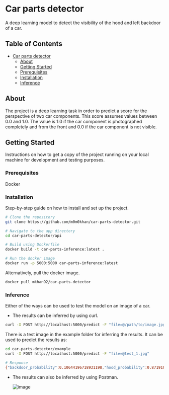 # Car parts detector

A deep learning model to detect the visibility of the hood and left backdoor of a car.

## Table of Contents

- [Car parts detector](#project-name)
  - [About](#about)
  - [Getting Started](#getting-started)
  - [Prerequisites](#prerequisites)
  - [Installation](#installation)
  - [Inference](#inference)

## About

The project is a deep learning task in order to predict a score for the perspective of two car components. This score assumes values between 0.0 and 1.0. The value is 1.0 if the car component is photographed completely and from the front and 0.0 if the car component is not visible.


## Getting Started

Instructions on how to get a copy of the project running on your local machine for development and testing purposes.


### Prerequisites

Docker

### Installation

Step-by-step guide on how to install and set up the project.

```bash
# Clone the repository
git clone https://github.com/m0m0khan/car-parts-detector.git

# Navigate to the app directory
cd car-parts-detector/api

# Build using Dockerfile
docker build -t car-parts-inference:latest .

# Run the docker image
docker run -p 5000:5000 car-parts-inference:latest
```

Alternatively, pull the docker image.

```bash
docker pull mkhan92/car-parts-detector
```

### Inference

Either of the ways can be used to test the model on an image of a car.

- The results can be inferred by using curl.

```bash
curl -X POST http://localhost:5000/predict -F "file=@/path/to/image.jpg"
```

There is a test image in the example folder for inferring the results. It can be used to predict the results as:

```bash
cd car-parts-detector/example
curl -X POST http://localhost:5000/predict -F "file=@test_1.jpg"

# Response
{"backdoor_probability":0.10644196718931198,"hood_probability":0.871918797492981}
```

- The results can also be inferred by using Postman.

  ![image](https://github.com/user-attachments/assets/7a3a37d3-acf6-44a7-a249-26e0a26afa50)
